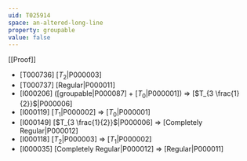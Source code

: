 ```yaml
---
uid: T025914
space: an-altered-long-line
property: groupable
value: false
---
```

[[Proof]]

* [T000736] [$T_2$|P000003]
* [T000737] [Regular|P000011]
* [I000206] ([groupable|P000087] + [$T_0$|P000001]) => [$T_{3 \frac{1}{2}}$|P000006]
* [I000119] [$T_1$|P000002] => [$T_0$|P000001]
* [I000149] [$T_{3 \frac{1}{2}}$|P000006] => [Completely Regular|P000012]
* [I000118] [$T_2$|P000003] => [$T_1$|P000002]
* [I000035] [Completely Regular|P000012] => [Regular|P000011]

